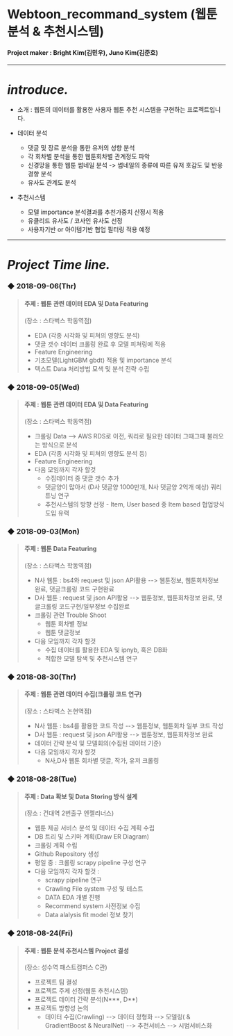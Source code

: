 # Webtoon_recommand_system (웹툰 분석 & 추천시스템)

#### Project maker : Bright Kim(김민우), Juno Kim(김준호)
--- 
# *introduce.*
- 소개 : 웹툰의 데이터를 활용한 사용자 웹툰 추천 시스템을 구현하는 프로젝트입니다.

- 데이터 분석
  - 댓글 및 장르 분석을 통한 유저의 성향 분석
  - 각 회차별 분석을 통한 웹툰회차별 관계정도 파악 
  - 신경망을 통한 웹툰 썸네일 분석 -> 썸네일의 종류에 따른 유저 호감도 및 반응 경향 분석
  - 유사도 관계도 분석
  
- 추천시스템
  - 모델 importance 분석결과를 추천가중치 산정시 적용
  - 유클리드 유사도 / 코사인 유사도 선정
  - 사용자기반 or 아이템기반 협업 필터링 적용 예정
  
---
# *Project Time line.*

### ◆ 2018-09-06(Thr)
> #### 주제 : 웹툰 관련 데이터 EDA 및 Data Featuring
>  (장소 : 스타벅스 학동역점)
>  - EDA (각종 시각화 및 피쳐의 영향도 분석)
>  - 댓글 갯수 데이터 크롤링 완료 후 모델 피쳐링에 적용
>  - Feature Engineering
>  - 기초모델(LightGBM gbdt) 적용 및 importance 분석
>  - 텍스트 Data 처리방법 모색 및 분석 전략 수립

### ◆ 2018-09-05(Wed)
> #### 주제 : 웹툰 관련 데이터 EDA 및 Data Featuring
>  (장소 : 스타벅스 학동역점)
>  - 크롤링 Data --> AWS RDS로 이전, 쿼리로 필요한 데이터 그때그때 불러오는 방식으로 분석
>  - EDA (각종 시각화 및 피쳐의 영향도 분석 등)
>  - Feature Engineering
>  - 다음 모임까지 각자 할것
>    - 수집데이터 중 댓글 갯수 추가
>    - 댓글양이 많아서 (D사 댓글양 1000만개, N사 댓글양 2억개 예상) 쿼리 튜닝 연구
>    - 추천시스템의 방향 선정 - Item, User based 중 Item based 협업방식 도입 유력

### ◆ 2018-09-03(Mon)
> #### 주제 : 웹툰 Data Featuring
>  (장소 : 스타벅스 학동역점)
>  - N사 웹툰 : bs4와 request 및 json API활용 --> 웹툰정보, 웹툰회차정보 완료, 댓글크롤링 코드 구현완료
>  - D사 웹툰 : request 및 json API활용 --> 웹툰정보, 웹툰회차정보 완료, 댓글크롤링 코드구현/일부정보 수집완료
>  - 크롤링 관련 Trouble Shoot
>    - 웹툰 회차별 정보
>    - 웹툰 댓글정보
>  - 다음 모임까지 각자 할것
>    - 수집 데이터를 활용한 EDA 및 ipnyb, 혹은 DB화
>    - 적합한 모델 탐색 및 추천시스템 연구

### ◆ 2018-08-30(Thr)
> #### 주제 : 웹툰 관련 데이터 수집(크롤링 코드 연구)
>  (장소 : 스타벅스 논현역점)
>  - N사 웹툰 : bs4를 활용한 코드 작성 --> 웹툰정보, 웹툰회차 일부 코드 작성
>  - D사 웹툰 : request 및 json API활용 --> 웹툰정보, 웹툰회차정보 완료
>  - 데이터 간략 분석 및 모델회의(수집된 데이터 기준) 
>  - 다음 모임까지 각자 할것
>    - N사,D사 웹툰 회차별 댓글, 작가, 유저 크롤링

### ◆ 2018-08-28(Tue)
> #### 주제 : Data 확보 및 Data Storing 방식 설계
>  (장소 : 건대역 2번출구 엔젤리너스)
>  - 웹툰 제공 서비스 분석 및 데이터 수집 계획 수립
>  - DB 트리 및 스키마 계획(Draw ER Diagram)
>  - 크롤링 계획 수립
>  - Github Repository 생성
>  - 평일 중 : 크롤링 scrapy pipeline 구성 연구
>  - 다음 모임까지 각자 할것 :
>    - scrapy pipeline 연구
>    - Crawling File system 구성 및 테스트
>    - DATA EDA 개별 진행
>    - Recommend system 사전정보 수집
>    - Data alalysis fit model 정보 찾기 

### ◆ 2018-08-24(Fri)
> #### 주제 : 웹툰 분석 추천시스템 Project 결성
>  (장소: 성수역 패스트캠퍼스 C관)
>  - 프로젝트 팀 결성
>  - 프로젝트 주제 선정(웹툰 추천시스템)
>  - 프로젝트 데이터 간략 분석(N***, D**)
>  - 프로젝트 방향성 논의
>    - 데이터 수집(Crawling) --> 데이터 정형화 --> 모델링( & GradientBoost & NeuralNet) --> 추천서비스 --> 시범서비스화
